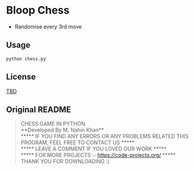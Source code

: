 
# Bloop Chess

* Randomise every 3rd move

## Usage

```
python chess.py
```

## License
[TBD](https://i.giphy.com/media/X1aI800CRXLzi/giphy.webp)


## Original README

> CHESS GAME IN PYTHON  
> \*\*Developed By M. Nahin Khan\*\*  
> ***** IF YOU FIND ANY ERRORS OR ANY PROBLEMS RELATED THIS PROGRAM, FEEL FREE TO CONTACT US *****  
> ***** LEAVE A COMMENT IF YOU LOVED OUR WORK *****  
> ***** FOR MORE PROJECTS :- https://code-projects.org/ *****  
> THANK YOU FOR DOWNLOADING :)   

